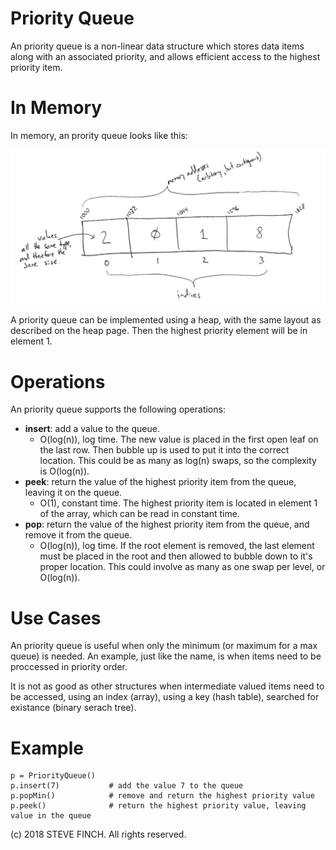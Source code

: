 # Priority Queue

An priority queue is a non-linear data structure which stores data items along with an associated priority, and allows efficient access to the highest priority item.

# In Memory

In memory, an prority queue looks like this:

![Image of Array in Memory](images/array_memory.png)

A priority queue can be implemented using a heap, with the same layout as described on the heap page. Then the highest priority element will be in element 1.

# Operations

An priority queue supports the following operations:

* **insert**: add a value to the queue.
  * O(log(n)), log time. The new value is placed in the first open leaf on the last row. Then bubble up is used to put it into the correct location. This could be as many as log(n) swaps, so the complexity is O(log(n)).
* **peek**: return the value of the highest priority item from the queue, leaving it on the queue.
  * O(1), constant time. The highest priority item is located in element 1 of the array, which can be read in constant time.    
* **pop**: return the value of the highest priority item from the queue, and remove it from the queue.
  * O(log(n)), log time. If the root element is removed, the last element must be placed in the root and then allowed to bubble down to it's proper location. This could involve as many as one swap per level, or O(log(n)).

# Use Cases

An priority queue is useful when only the minimum (or maximum for a max queue) is needed. An example, just like the name, is when items need to be proccessed in priority order.

It is not as good as other structures when intermediate valued items need to be accessed, using an index (array), using a key (hash table), searched for existance (binary serach tree).

# Example

```
p = PriorityQueue()
p.insert(7)           # add the value 7 to the queue
p.popMin()            # remove and return the highest priority value
p.peek()              # return the highest priority value, leaving value in the queue
```

(c) 2018 STEVE FINCH. All rights reserved.
